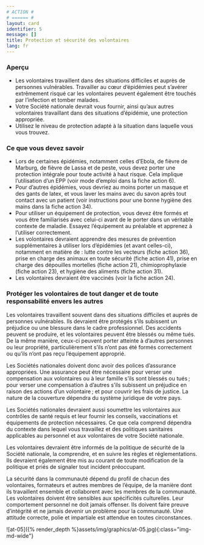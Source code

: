 ```yaml
---
# ACTION #
# ====== #
layout: card
identifier: 5
message: []
title: Protection et sécurité des volontaires
lang: fr
---
```


### Aperçu
- Les volontaires travaillent dans des situations difficiles et auprès de personnes vulnérables. Travailler au cœur d’épidémies peut s’avérer extrêmement risqué car les volontaires peuvent également être touchés par l’infection et tomber malades.
- Votre Société nationale devrait vous fournir, ainsi qu’aux autres volontaires travaillant dans des situations d’épidémie, une protection appropriée.
- Utilisez le niveau de protection adapté à la situation dans laquelle vous vous trouvez.

### Ce que vous devez savoir

- Lors de certaines épidémies, notamment celles d’Ebola, de fièvre de Marburg, de fièvre de Lassa et de peste, vous devez porter une protection intégrale pour toute activité à haut risque. Cela implique l’utilisation d’un EPP (voir mode d’emploi dans la fiche action 6<a class="crosslink" href="{% render_depth %}{% render_link action|6 %}"><i class="fas fa-external-link-alt" aria-hidden="true"></i></a>).
-	Pour d’autres épidémies, vous devriez au moins porter un masque et des gants de latex, et vous laver les mains avec du savon après tout contact avec un patient (voir instructions pour une bonne hygiène des mains dans la fiche action 34<a class="crosslink" href="{% render_depth %}{% render_link action|34 %}"><i class="fas fa-external-link-alt" aria-hidden="true"></i></a>).
-	Pour utiliser un équipement de protection, vous devez être formés et vous être familiarisés avec celui-ci avant de le porter dans un véritable contexte de maladie. Essayez l’équipement au préalable et apprenez à l’utiliser correctement.
-	Les volontaires devraient apprendre des mesures de prévention supplémentaires à utiliser lors d’épidémies (et avant celles-ci), notamment en matière de : lutte contre les vecteurs (fiche action 36), prise en charge des animaux en toute sécurité (fiche action 41), prise en charge des dépouilles mortelles (fiche action 21<a class="crosslink" href="{% render_depth %}{% render_link action|21 %}"><i class="fas fa-external-link-alt" aria-hidden="true"></i></a>), chimioprophylaxie (fiche action 23<a class="crosslink" href="{% render_depth %}{% render_link action|23 %}"><i class="fas fa-external-link-alt" aria-hidden="true"></i></a>), et hygiène des aliments (fiche action 31<a class="crosslink" href="{% render_depth %}{% render_link action|31 %}"><i class="fas fa-external-link-alt" aria-hidden="true"></i></a>).
-	Les volontaires devraient être vaccinés (voir la fiche action 24<a class="crosslink" href="{% render_depth %}{% render_link action|24 %}"><i class="fas fa-external-link-alt" aria-hidden="true"></i></a>).

### Protéger les volontaires de tout danger et de toute responsabilité envers les autres

Les volontaires travaillent souvent dans des situations difficiles et auprès de personnes vulnérables. Ils devraient être protégés s’ils subissent un préjudice ou une blessure dans le cadre professionnel. Des accidents peuvent se produire, et les volontaires peuvent être blessés ou même tués. De la même manière, ceux-ci peuvent porter atteinte à d’autres personnes ou leur propriété, particulièrement s’ils n’ont pas été formés correctement ou qu’ils n’ont pas reçu l’équipement approprié.

Les Sociétés nationales doivent donc avoir des polices d’assurance appropriées. Une assurance peut être nécessaire pour verser une compensation aux volontaires ou à leur famille s’ils sont blessés ou tués ; pour verser une compensation à d’autres s’ils subissent un préjudice en raison des actions d’un volontaire ; et pour couvrir les frais de justice. La nature de la couverture dépendra du système juridique de votre pays.

Les Sociétés nationales devraient aussi soumettre les volontaires aux contrôles de santé requis et leur fournir les conseils, vaccinations et équipements de protection nécessaires. Ce que cela comprend dépendra du contexte dans lequel vous travaillez et des politiques sanitaires applicables au personnel et aux volontaires de votre Société nationale.

Les volontaires devraient être informés de la politique de sécurité de la Société nationale, la comprendre, et en suivre les règles et réglementations. Ils devraient également être mis au courant de toute modification de la politique et priés de signaler tout incident préoccupant.

La sécurité dans la communauté dépend du profil de chacun des volontaires, formateurs et autres membres de l’équipe, de la manière dont ils travaillent ensemble et collaborent avec les membres de la communauté. Les volontaires doivent être sensibles aux spécificités culturelles. Leur comportement personnel ne doit jamais offenser. Ils doivent faire preuve d’intégrité et ne jamais devenir un problème pour la communauté. Une attitude correcte, polie et impartiale est attendue en toutes circonstances.

![at-05]({% render_depth %}assets/img/graphics/at-05.jpg){:class="img-md-wide"}
